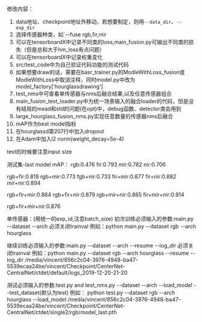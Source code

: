 修改内容：

1. data地址、checkpoint地址外移动，若想要制定，则用`--data_dir`、`--exp_dir`
2. 选择传感器种类，如`--fuse rgb,fir,mir
3. 可以在tensorboardX中记录不同类的loss,main_fusion.py可输出不同类的损失（但是总和大于hm_loss有点问题）
4. 可以在tensorboardX中记录权重变化
5. src/test_code中为自己验证代码功能的测试代码
6. 如果想要draw的话，需要在basr_trainer.py的ModleWithLoss_fusion或ModleWithLoss中取消注释，同时model.py中改为model_factory['hourglassdrawing']
7. test_nms中可查看单传感器与nms后融合结果,以及任意传感器组合
8. main_fusion_test_loader.py中为统一场景输入的融合loader的代码，但是没有结局的mead和std的问题(在opt)中，debug函数、detector类会用到
9. large_hourglass_fusion_nms.py实现任意数量的传感器nms后融合
10. mAP作为best model指标
11. 在hourglassd第207行中加入dropout
12. 在Adam中加入l2 norm(weight_decay=5e-4)

test的时候要注意input size

测试集-last model mAP：
rgb:0.476
fir:0.793
mir:0.782
nir:0.706

rgb+fir:0.819
rgb+mir:0.773
fgb+nir:0.733
fir+mir:0.877
fir+nir:0.882
mir+nir:0.894

rgb+fir+mir:0.864
rgb+fir+nir:0.879
rgb+mir+nir:0.865
fir+mir+nir:0.914

rgb+fir+mir+nir:0.876

单传感器：(用统一的exp_id,注意batch_size)
初次训练必须输入的参数:main.py
--dataset
--arch
必须关闭trainval
例如：python main.py --dataset rgb --arch hourglass

继续训练必须输入的参数:main.py
--dataset
--arch
--resume
--log_dir
必须关闭trainval
例如：python main.py --dataset rgb --arch hourglass --resume --log_dir /media/vincent/856c2c04-3976-4948-ba47-5539ecaa24be/vincent/Checkpoint/CenterNet-CentralNet/ctdet/default/logs_2019-12-20-21-20


测试必须输入的参数:test.py and test_nms.py
--dataset
--arch
--load_model
--test_dataset(默认为test)
例如：
python test.py --dataset rgb --arch hourglass --load_model /media/vincent/856c2c04-3976-4948-ba47-5539ecaa24be/vincent/Checkpoint/CenterNet-CentralNet/ctdet/single2/rgb/model_last.pth


